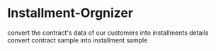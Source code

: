 # Installment-Orgnizer
 convert the contract's data of our customers into installments details
 convert contract sample into installment sample
